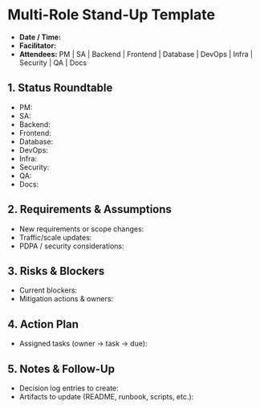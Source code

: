 # Multi-Role Stand-Up Template

- **Date / Time:**  
- **Facilitator:**  
- **Attendees:** PM | SA | Backend | Frontend | Database | DevOps | Infra | Security | QA | Docs

## 1. Status Roundtable
- PM:
- SA:
- Backend:
- Frontend:
- Database:
- DevOps:
- Infra:
- Security:
- QA:
- Docs:

## 2. Requirements & Assumptions
- New requirements or scope changes:
- Traffic/scale updates:
- PDPA / security considerations:

## 3. Risks & Blockers
- Current blockers:
- Mitigation actions & owners:

## 4. Action Plan
- Assigned tasks (owner → task → due):

## 5. Notes & Follow-Up
- Decision log entries to create:
- Artifacts to update (README, runbook, scripts, etc.):
